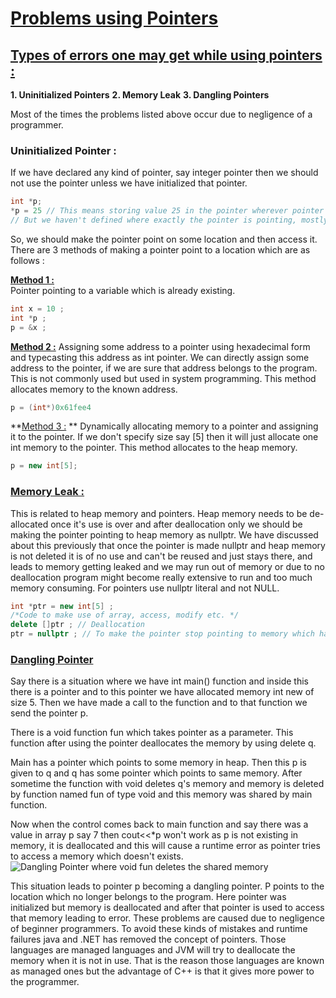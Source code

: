 # <u>**Problems using Pointers**</u>

## <u>Types of errors one may get while using pointers :</u>

**1. Uninitialized Pointers**
**2. Memory Leak**
**3. Dangling Pointers**

Most of the times the problems listed above occur due to negligence of a programmer.

### Uninitialized Pointer :

If we have declared any kind of pointer, say integer pointer then we should not use the pointer unless we have initialized that pointer.

```c++
int *p;
*p = 25 // This means storing value 25 in the pointer wherever pointer is pointing
// But we haven't defined where exactly the pointer is pointing, mostly a default garbage address.
```

So, we should make the pointer point on some location and then access it. There are 3 methods of making a pointer point to a location which are as follows : 

**<u>Method 1 :</u>**  
Pointer pointing to a variable which is already existing.

```c++
int x = 10 ;
int *p ;
p = &x ;
```

**<u>Method 2 :</u>** Assigning some address to a pointer using hexadecimal form and typecasting this address as int pointer. We can directly assign some address to the pointer, if we are sure that address belongs to the program. This is not commonly used but used in system programming. This method allocates memory to the known address.

```c++
p = (int*)0x61fee4
```

**<u>Method 3 :</u> ** Dynamically allocating memory to a pointer and assigning it to the pointer. If we don't specify size say [5] then it will just allocate one int memory to the pointer. This method allocates to the heap memory.

```c++
p = new int[5];
```

### <u>Memory Leak :</u> 

This is related to heap memory and pointers. Heap memory needs to be de-allocated once it's use is over and after deallocation only we should be making the pointer pointing to heap memory as nullptr. We have discussed about this previously that once the pointer is made nullptr and heap memory is not deleted it is of no use and can't be reused and just stays there, and leads to memory getting leaked and we may run out of memory or due to no deallocation program might become really extensive to run and too much memory consuming. For pointers use nullptr literal and not NULL.

```c++
int *ptr = new int[5] ;
/*Code to make use of array, access, modify etc. */
delete []ptr ; // Deallocation
ptr = nullptr ; // To make the pointer stop pointing to memory which has been deallocated now and is garbage
```

### <u>Dangling Pointer</u>

Say there is a situation where we have int main() function and inside this there is a pointer and to this pointer we have allocated memory int new of size 5. Then we have made a call to the function and to that function we send the pointer p.

There is a void function fun which takes pointer as a parameter. This function after using the pointer deallocates the memory by using delete q.

Main has a pointer which points to some memory in heap. Then this p is given to q and q has some pointer which points to same memory. After sometime the function with void deletes q's memory and memory is deleted by function named fun of type void and this memory was shared by main function. 

Now when the control comes back to main function and say there was a value in array p say 7 then cout<<*p won't work as p is not existing in memory, it is deallocated and this will cause a runtime error as pointer tries to access a memory which doesn't exists. 
![Dangling Pointer where void fun deletes the shared memory](https://i.imgur.com/vXwdkfB.png)

This situation leads to pointer p becoming a dangling pointer. P points to the location which no longer belongs to the program. Here pointer was initialized but memory is deallocated and after that pointer is used to access that memory leading to error. These problems are caused due to negligence of beginner programmers. To avoid these kinds of mistakes and runtime failures java and .NET has removed the concept of pointers. Those languages are managed languages and JVM will try to deallocate the memory when it is not in use. That is the reason those languages are known as managed ones but the advantage of C++ is that it gives more power to the programmer.